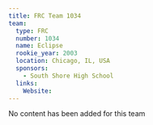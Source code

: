 ```yaml
---
title: FRC Team 1034
team:
  type: FRC
  number: 1034
  name: Eclipse
  rookie_year: 2003
  location: Chicago, IL, USA
  sponsors:
    - South Shore High School
  links:
    Website: 
---
```

No content has been added for this team